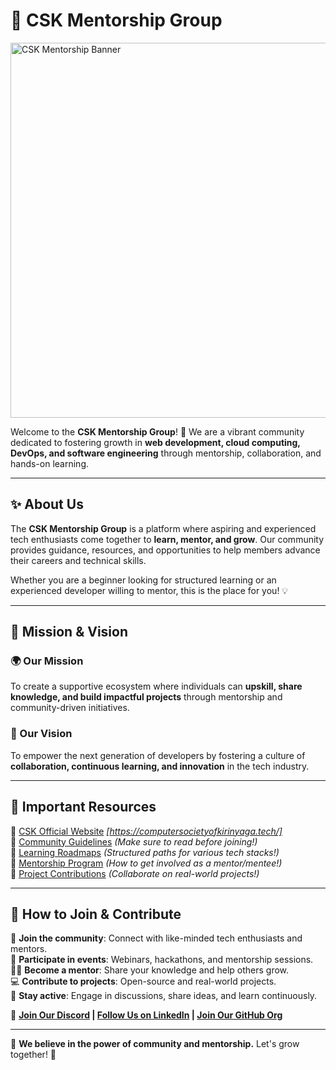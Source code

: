 # 🚀 CSK Mentorship Group  
<img src="https://pbs.twimg.com/media/GdAURdqWYAAA8in?format=jpg&name=4096x4096" width="600px" alt="CSK Mentorship Banner">

Welcome to the **CSK Mentorship Group**! 🎯 We are a vibrant community dedicated to fostering growth in **web development, cloud computing, DevOps, and software engineering** through mentorship, collaboration, and hands-on learning.  

---

## ✨ About Us  

The **CSK Mentorship Group** is a platform where aspiring and experienced tech enthusiasts come together to **learn, mentor, and grow**. Our community provides guidance, resources, and opportunities to help members advance their careers and technical skills.  

Whether you are a beginner looking for structured learning or an experienced developer willing to mentor, this is the place for you! 💡  

---

## 🚀 Mission & Vision  

### **🌍 Our Mission**  
To create a supportive ecosystem where individuals can **upskill, share knowledge, and build impactful projects** through mentorship and community-driven initiatives.  

### **🌟 Our Vision**  
To empower the next generation of developers by fostering a culture of **collaboration, continuous learning, and innovation** in the tech industry.  

---

## 🔗 Important Resources  

📌 [CSK Official Website](#) *[https://computersocietyofkirinyaga.tech/]*  
📌 [Community Guidelines](#) *(Make sure to read before joining!)*  
📌 [Learning Roadmaps](#) *(Structured paths for various tech stacks!)*  
📌 [Mentorship Program](#) *(How to get involved as a mentor/mentee!)*  
📌 [Project Contributions](#) *(Collaborate on real-world projects!)*  

---

## 👥 How to Join & Contribute  

🚀 **Join the community**: Connect with like-minded tech enthusiasts and mentors.  
📢 **Participate in events**: Webinars, hackathons, and mentorship sessions.  
👨‍🏫 **Become a mentor**: Share your knowledge and help others grow.  
💻 **Contribute to projects**: Open-source and real-world projects.  
🌟 **Stay active**: Engage in discussions, share ideas, and learn continuously.  

🔗 **[Join Our Discord](#) | [Follow Us on LinkedIn](#) | [Join Our GitHub Org](#)**  

---

💙 **We believe in the power of community and mentorship.** Let's grow together! 🚀  


